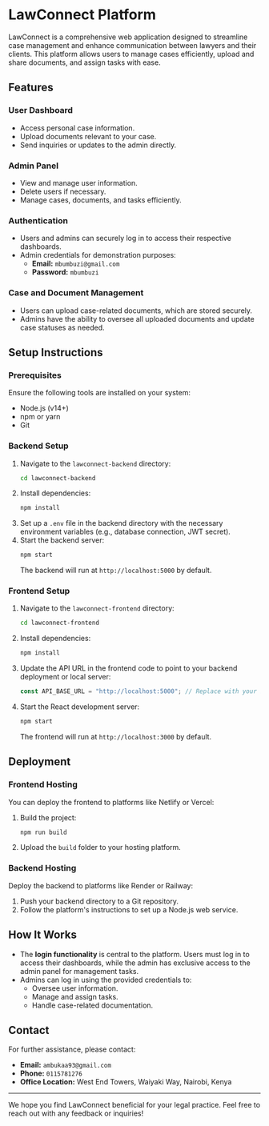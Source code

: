 # LawConnect Platform

LawConnect is a comprehensive web application designed to streamline case management and enhance communication between lawyers and their clients. This platform allows users to manage cases efficiently, upload and share documents, and assign tasks with ease. 

## Features

### User Dashboard
- Access personal case information.
- Upload documents relevant to your case.
- Send inquiries or updates to the admin directly.

### Admin Panel
- View and manage user information.
- Delete users if necessary.
- Manage cases, documents, and tasks efficiently.

### Authentication
- Users and admins can securely log in to access their respective dashboards.
- Admin credentials for demonstration purposes:
  - **Email:** `mbumbuzi@gmail.com`
  - **Password:** `mbumbuzi`

### Case and Document Management
- Users can upload case-related documents, which are stored securely.
- Admins have the ability to oversee all uploaded documents and update case statuses as needed.

## Setup Instructions

### Prerequisites
Ensure the following tools are installed on your system:
- Node.js (v14+)
- npm or yarn
- Git

### Backend Setup
1. Navigate to the `lawconnect-backend` directory:
   ```bash
   cd lawconnect-backend
   ```
2. Install dependencies:
   ```bash
   npm install
   ```
3. Set up a `.env` file in the backend directory with the necessary environment variables (e.g., database connection, JWT secret).
4. Start the backend server:
   ```bash
   npm start
   ```
   The backend will run at `http://localhost:5000` by default.

### Frontend Setup
1. Navigate to the `lawconnect-frontend` directory:
   ```bash
   cd lawconnect-frontend
   ```
2. Install dependencies:
   ```bash
   npm install
   ```
3. Update the API URL in the frontend code to point to your backend deployment or local server:
   ```javascript
   const API_BASE_URL = "http://localhost:5000"; // Replace with your backend URL if hosted
   ```
4. Start the React development server:
   ```bash
   npm start
   ```
   The frontend will run at `http://localhost:3000` by default.

## Deployment

### Frontend Hosting
You can deploy the frontend to platforms like Netlify or Vercel:
1. Build the project:
   ```bash
   npm run build
   ```
2. Upload the `build` folder to your hosting platform.

### Backend Hosting
Deploy the backend to platforms like Render or Railway:
1. Push your backend directory to a Git repository.
2. Follow the platform's instructions to set up a Node.js web service.

## How It Works
- The **login functionality** is central to the platform. Users must log in to access their dashboards, while the admin has exclusive access to the admin panel for management tasks.
- Admins can log in using the provided credentials to:
  - Oversee user information.
  - Manage and assign tasks.
  - Handle case-related documentation.

## Contact
For further assistance, please contact:
- **Email:** `ambukaa93@gmail.com`
- **Phone:** `0115781276`
- **Office Location:** West End Towers, Waiyaki Way, Nairobi, Kenya

---
We hope you find LawConnect beneficial for your legal practice. Feel free to reach out with any feedback or inquiries!
